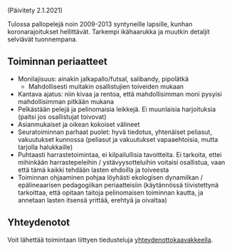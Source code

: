 (Päivitety 2.1.2021)

Tulossa pallopelejä noin 2009-2013 syntyneille lapsille, kunhan koronarajoitukset hellittävät. Tarkempi ikähaarukka ja muutkin detaljit selviävät tuonnempana.

## Toiminnan periaatteet
- Monilajisuus: ainakin jalkapallo/futsal, salibandy, pipolätkä
  - Mahdollisesti muitakin osallistujien toiveiden mukaan
- Kantava ajatus: niin kivaa ja rentoa, että mahdollisimman moni pysyisi mahdollisimman pitkään mukana
- Pelkästään pelejä ja pelinomaisia leikkejä. Ei muunlaisia harjoituksia (paitsi jos osallistujat toivovat)
- Asianmukaiset ja oikean kokoiset välineet
- Seuratoiminnan parhaat puolet: hyvä tiedotus, yhtenäiset peliasut, vakuutukset kunnossa (peliasut ja vakuutukset vapaaehtoisia, mutta tarjolla halukkaille)
- Puhtaasti harrastetoimintaa, ei kilpailullisia tavoitteita. Ei tarkoita, ettei mihinkään harrastepeleihin / ystävyysotteluihin voitaisi osallistua, vaan että tämä kaikki tehdään lasten ehdoilla ja toiveesta
- Toiminnan ohjaaminen pohjaa löyhästi ekologisen dynamiikan / epälineaarisen pedagogiikan periaatteisiin (käytännössä tiivistettynä tarkoittaa, että opitaan taitoja pelinomaisen toiminnan kautta, ja annetaan lasten itsensä yrittää, erehtyä ja oivaltaa)


## Yhteydenotot

Voit lähettää toimintaan liittyen tiedusteluja [yhteydenottokaavakkeella](https://forms.gle/AeVpAjZiP6UYw5vh8).